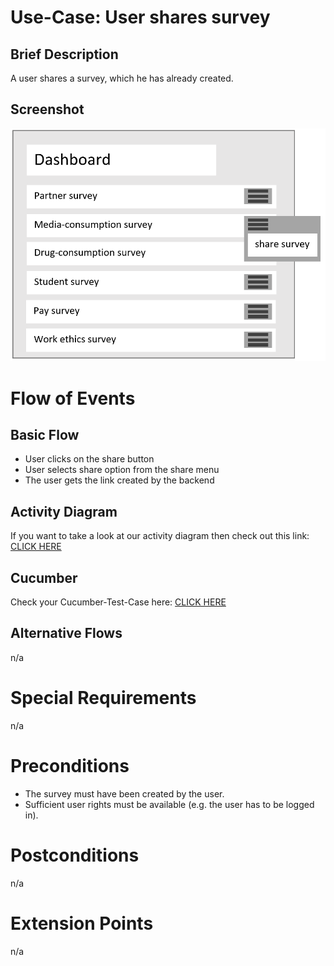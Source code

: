 # Use-Case: User shares survey

## Brief Description

A user shares a survey, which he has already created.

## Screenshot

![share](ressources/share.png)

# Flow of Events

## Basic Flow

- User clicks on the share button
- User selects share option from the share menu
- The user gets the link created by the backend

## Activity Diagram

If you want to take a look at our activity diagram then check out this link: [CLICK HERE](http://shorturl.at/dtxyQ)

## Cucumber

Check your Cucumber-Test-Case here: [CLICK HERE](https://github.com/SimpleSurveyProject/SimpleSurvey-Cucumber/blob/main/Share_survey.feature)

## Alternative Flows

n/a

# Special Requirements

n/a

# Preconditions

 - The survey must have been created by the user.
 - Sufficient user rights must be available (e.g. the user has to be logged in).

# Postconditions

n/a

# Extension Points

n/a
